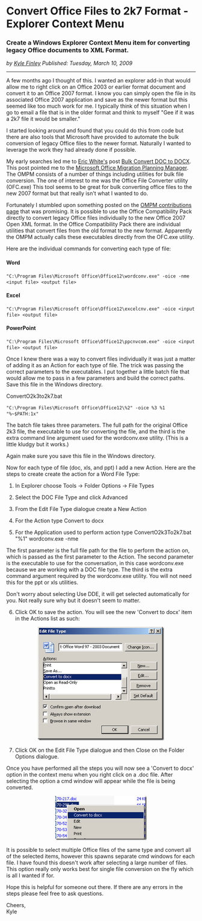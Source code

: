 # Convert Office Files to 2k7 Format - Explorer Context Menu
### Create a Windows Explorer Context Menu item for converting legacy Office documents to XML Format.

*<div class="article-meta-data"> by <span class="article-meta-author" itemprop="author"><a href="https://twitter.com/kfinley" target="_blank" title="kfinley on Twitter">Kyle Finley</a></span> Published: <time itemprop="pubdate" datetime="3/11/2009 12:02:00 AM">Tuesday, March 10, 2009</time></div>*

---

A few months ago I thought of this.  I wanted an explorer add-in that would allow me to right click on an Office 2003 or earlier format document and convert it to an Office 2007 format.  I know you can simply open the file in its associated Office 2007 application and save as the newer format but this seemed like too much work for me.  I typically think of this situation when I go to email a file that is in the older format and think to myself "Gee if it was a 2k7 file it would be smaller."

I started looking around and found that you could do this from code but there are also tools that Microsoft have provided to automate the bulk conversion of legacy Office files to the newer format.  Naturally I wanted to leverage the work they had already done if possible.

My early searches led me to [Eric White's](http://blogs.msdn.com/ericwhite/) post [Bulk Convert DOC to DOCX](http://blogs.msdn.com/ericwhite/archive/2008/09/19/bulk-convert-doc-to-docx.aspx).  This post pointed me to the [Microsoft Office Migration Planning Manager](http://www.microsoft.com/downloads/details.aspx?FamilyID=13580cd7-a8bc-40ef-8281-dd2c325a5a81&DisplayLang=en).  The OMPM consists of a number of things including utilities for bulk file conversion.  The one of interest to me was the Office File Converter utility (OFC.exe)  This tool seems to be great for bulk converting office files to the new 2007 format but that really isn't what I wanted to do.

Fortunately I stumbled upon something posted on the [OMPM contributions page](http://channel9.msdn.com/wiki/officedeployment/ompmcontributions/) that was promising.  It is possible to use the Office Compatibility Pack directly to convert legacy Office files individually to the new Office 2007 Open XML format.  In the Office Compatibility Pack there are individual utilities that convert files from the old format to the new format.  Apparently the OMPM actually calls these executables directly from the OFC.exe utility.

Here are the individual commands for converting each type of file:

#### Word
```
"C:\Program Files\Microsoft Office\Office12\wordconv.exe" -oice -nme <input file> <output file>
```

#### Excel
```
"C:\Program Files\Microsoft Office\Office12\excelcnv.exe" -oice <input file> <output file>
```

#### PowerPoint
```
"C:\Program Files\Microsoft Office\Office12\ppcnvcom.exe" -oice <input file> <output file>
```

Once I knew there was a way to convert files individually it was just a matter of adding it as an Action for each type of file.  The trick was passing the correct parameters to the executables.  I put together a little batch file that would allow me to pass in a few parameters and build the correct paths.  Save this file in the Windows directory.

ConvertO2k3to2k7.bat

```
"C:\Program Files\Microsoft Office\Office12\%2" -oice %3 %1 "%~$PATH:1x"
```

The batch file takes three parameters.  The full path for the original Office 2k3 file, the executable to use for converting the file, and the third is the extra command line argument used for the wordconv.exe utility.  (This is a little kludgy but it works.)

Again make sure you save this file in the Windows directory.

Now for each type of file (doc, xls, and ppt) I add a new Action.  Here are the steps to create create the action for a Word File Type:

1. In Explorer choose Tools -> Folder Options -> File Types

2. Select the DOC File Type and click Advanced

3. From the Edit File Type dialogue create a New Action

4. For the Action type Convert to docx

5. For the Application used to perform action type ConvertO2k3To2k7.bat "%1" wordconv.exe -nme

The first parameter is the full file path for the file to perform the action on, which is passed as the first parameter to the Action.  The second parameter is the executable to use for the conversation, in this case wordconv.exe because we are working with a DOC file type.  The third is the extra command argument required by the wordconv.exe utility.  You will not need this for the ppt or xls utilities.

Don't worry about selecting Use DDE, it will get selected automatically for you.  Not really sure why but it doesn't seem to matter.

6. Click OK to save the action. You will see the new 'Convert to docx' item in the Actions list as such:

<div style="text-align: center;">

![Edit File Type](../../public/img/articles/edit-file-type.png)

</div>

7. Click OK on the Edit File Type dialogue and then Close on the Folder Options dialogue.


Once you have performed all the steps you will now see a 'Convert to docx' option in the context menu when you right click on a .doc file. After selecting the option a cmd window will appear while the file is being converted.

<div style="text-align: center;">

![Convert to docx context menu](../../public/img/articles/convert-to-docx.png)

</div>

It is possible to select multiple Office files of the same type and convert all of the selected items, however this spawns separate cmd windows for each file.  I have found this doesn't work after selecting a large number of files.  This option really only works best for single file conversion on the fly which is all I wanted if for.

Hope this is helpful for someone out there.  If there are any errors in the steps please feel free to ask questions.

Cheers,<br>
Kyle
